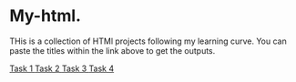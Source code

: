 # My-html.
THis is a collection of HTMl projects following my learning curve. You can paste the titles within the link above to get the outputs.

<a href= "./Questions answered.html" target="_blank"> Task 1 </a>
<a href="./HTML tags.html" target="_blank"> Task 2 </a>
<a href= "./Menu of a restaurant.html" target="_blank"> Task 3 </a>
<a href="./Menu with hyperlinks.html" target="_blank" > Task 4 </a>

